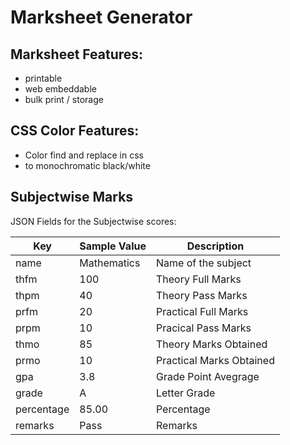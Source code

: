 # Marksheet Generator

## Marksheet Features:
- printable
- web embeddable
- bulk print / storage

## CSS Color Features:
- Color find and replace in css
- to monochromatic black/white

## Subjectwise Marks

JSON Fields for the Subjectwise scores:

| Key         | Sample Value | Description |
|-------------|--------------|-------------|
| name        | Mathematics  | Name of the subject
| thfm        | 100          | Theory Full Marks
| thpm        | 40           | Theory Pass Marks
| prfm        | 20           | Practical Full Marks
| prpm        | 10           | Pracical Pass Marks
| thmo        | 85           | Theory Marks Obtained
| prmo        | 10           | Practical Marks Obtained
| gpa         | 3.8          | Grade Point Avegrage
| grade       | A            | Letter Grade
| percentage  | 85.00        | Percentage
| remarks     | Pass         | Remarks